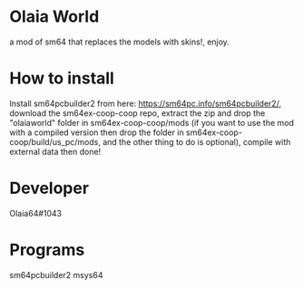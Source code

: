 # Olaia World
a mod of sm64 that replaces the models with skins!, enjoy.
# How to install
Install sm64pcbuilder2 from here: https://sm64pc.info/sm64pcbuilder2/, download the sm64ex-coop-coop repo, extract the zip and drop the "olaiaworld" folder in sm64ex-coop-coop/mods (if you want to use the mod with a compiled version then drop the folder in sm64ex-coop-coop/build/us_pc/mods, and the other thing to do is optional), compile with external data then done!
# Developer
Olaia64#1043
# Programs
sm64pcbuilder2 
msys64

